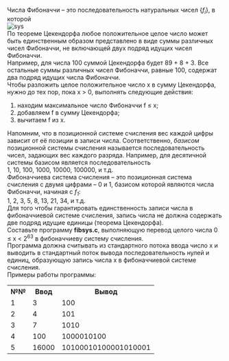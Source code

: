 <p>Числа Фибоначчи – это последовательность натуральных чисел {<em>f<sub>i</sub></em>}, в которой<br>
<img src="http://195.19.40.181:3386/tasks/iu9/algorithms_and_data_structures.3/clang/fibsys/text/fibsys0x.png" alt="sys"><br>
По теореме Цекендорфа любое положительное целое число может быть единственным образом представлено в виде суммы различных чисел Фибоначчи, не включающей двух подряд идущих чисел Фибоначчи.<br>
Например, для числа 100 суммой Цекендорфа будет 89 + 8 + 3. Все остальные суммы различных чисел Фибоначчи, равные 100, содержат два подряд идущих числа Фибоначчи.<br>
Чтобы разложить целое положительное число x в сумму Цекендорфа, нужно до тех пор, пока x &gt; 0, выполнять следующие действия:</p>
<ol>
<li>находим максимальное число Фибоначчи f ≤ x;</li>
<li>добавляем f в сумму Цекендорфа;</li>
<li>вычитаем f из x.</li>
</ol>
<p>Напомним, что в позиционной системе счисления вес каждой цифры зависит от её позиции в записи числа. Соответственно, <em>базисом</em> позиционной системы счисления называется последовательность чисел, задающих вес каждого разряда. Например, для десятичной системы базисом является последовательность<br>
1, 10, 100, 1000, 10000, 100000, и т.д.<br>
Фибоначчиева система счисления – это позиционная система счисления с двумя цифрами – 0 и 1, базисом которой являются числа Фибоначчи, начиная с <em>f<sub>1</sub></em>:<br>
1, 2, 3, 5, 8, 13, 21, 34, и т.д.<br>
Для того чтобы гарантировать единственность записи числа в фибоначчиевой системе счисления, запись числа не должна содержать две подряд идущие единицы (теорема Цекендорфа).<br>
  Составьте программу <strong>fibsys.c</strong>, выполняющую перевод целого числа 0 ≤ x &lt; 2<sup>63</sup> в фибоначчиеву систему счисления.<br>
Программа должна считывать из стандартного потока ввода число x и выводить в стандартный поток вывода последовательность нулей и единиц, образующую запись числа x в фибоначчиевой системе счисления.<br>
Примеры работы программы:<br>
<table class="tg">
  <tr>
    <th class="tg-0pky">№№</th>
    <th class="tg-0pky">Ввод</th>
    <th class="tg-0pky">Вывод</th>
  </tr>
  <tr>
    <td class="tg-0pky">1</td>
    <td class="tg-0pky">3</td>
    <td class="tg-0pky">100</td>
  </tr>
  <tr>
    <td class="tg-0pky">2</td>
    <td class="tg-0pky">4</td>
    <td class="tg-0pky">101</td>
  </tr>
  <tr>
    <td class="tg-0pky">3</td>
    <td class="tg-0pky">7</td>
    <td class="tg-0pky">1010</td>
  </tr>
  <tr>
    <td class="tg-0lax">4</td>
    <td class="tg-0lax">100</td>
    <td class="tg-0lax">1000010100<br></td>
  </tr>
  <tr>
    <td class="tg-0lax">5</td>
    <td class="tg-0lax">16000</td>
    <td class="tg-0lax">10100010100001010001</td>
  </tr>
</table>

